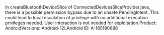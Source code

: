 In createBluetoothDeviceSlice of ConnectedDevicesSliceProvider.java, there is a possible permission bypass due to an unsafe PendingIntent. This could lead to local escalation of privilege with no additional execution privileges needed. User interaction is not needed for exploitation.Product: AndroidVersions: Android-12LAndroid ID: A-185190688